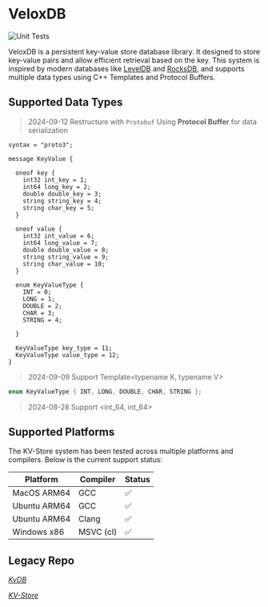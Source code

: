 # VeloxDB
![Unit Tests](https://github.com/kkli08/VeloxDB/actions/workflows/cmake-unit-tests-multi-platform.yml/badge.svg)

VeloxDB is a persistent key-value store database library. It designed to store
key-value pairs and allow efficient retrieval based on the key. This system is
inspired by modern databases like [LevelDB](https://github.com/google/leveldb)
and [RocksDB](https://github.com/facebook/rocksdb), and supports multiple data
types using C++ Templates and Protocol Buffers.


## Supported Data Types
> 2024-09-12 Restructure with `Protobuf`
> Using **Protocol Buffer** for data serialization

    syntax = "proto3";

    message KeyValue {

      oneof key {
        int32 int_key = 1;
        int64 long_key = 2;
        double double_key = 3;
        string string_key = 4;
        string char_key = 5;
      }
    
      oneof value {
        int32 int_value = 6;
        int64 long_value = 7;
        double double_value = 8;
        string string_value = 9;
        string char_value = 10;
      }
    
      enum KeyValueType {
        INT = 0;
        LONG = 1;
        DOUBLE = 2;
        CHAR = 3;
        STRING = 4;

      }
    
      KeyValueType key_type = 11;
      KeyValueType value_type = 12;
    }

> 2024-09-09 Support Template<typename K, typename V>
```c++
enum KeyValueType { INT, LONG, DOUBLE, CHAR, STRING };
```

> 2024-08-28 Support <int_64, int_64>
>




[//]: # (### Dataflow Diagram)

[//]: # (![DFD]&#40;/img/dfd/kvdb_lv0_v2.0.jpg&#41;)

[//]: # ()
[//]: # (### UML)

[//]: # (![UML]&#40;img/uml/kvdb_s2_uml_v2.1.jpg&#41;)


## Supported Platforms
The KV-Store system has been tested across multiple platforms and compilers. Below is the current support status:

| Platform     | Compiler       | Status |
|--------------|----------------|--------|
| MacOS ARM64  | GCC            | ✅     |
| Ubuntu ARM64 | GCC            | ✅     |
| Ubuntu ARM64 | Clang          | ✅     |
| Windows x86  | MSVC (cl)      | ✅     |


## Legacy Repo

_[KvDB](https://github.com/kkli08/KvDB)_

_[KV-Store](https://github.com/kkli08/KV-Store)_